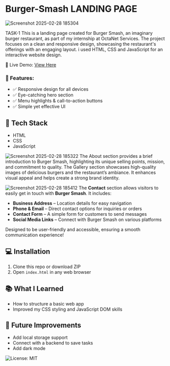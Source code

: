 # **Burger-Smash LANDING PAGE**

![Screenshot 2025-02-28 185304](https://github.com/user-attachments/assets/3f4bbbe9-f3b9-4d5e-b868-7d06bbaefc9b)

TASK-1 
This is a landing page created for Burger Smash, an imaginary burger restaurant, as part of my internship at OctaNet Services. The project focuses on a clean and responsive design, showcasing the restaurant's offerings with an engaging layout. i used HTML, CSS and JavaScript for an interactive website design.

🚀 Live Demo: [View Here](https://habibakhan1.github.io/OCTANET_FEBRUARY-/)

### 🔹 Features:  
- ✅ Responsive design for all devices  
- ✅ Eye-catching hero section  
- ✅ Menu highlights & call-to-action buttons  
- ✅ Simple yet effective UI  

## 🔧 Tech Stack
- HTML
- CSS
- JavaScript


![Screenshot 2025-02-28 185322](https://github.com/user-attachments/assets/95da04e2-9f62-4d52-bedd-af8d5a9c228a)
The About section provides a brief introduction to Burger Smash, highlighting its unique selling points, mission, and commitment to quality. 
The Gallery section showcases high-quality images of delicious burgers and the restaurant’s ambiance. It enhances visual appeal and helps create a strong brand identity.


![Screenshot 2025-02-28 185412](https://github.com/user-attachments/assets/f951823d-a7c6-4d44-8b6e-946d62838ece)
The **Contact** section allows visitors to easily get in touch with **Burger Smash**. It includes:  

- **Business Address** – Location details for easy navigation  
- **Phone & Email** – Direct contact options for inquiries or orders  
- **Contact Form** – A simple form for customers to send messages  
- **Social Media Links** – Connect with Burger Smash on various platforms  

Designed to be user-friendly and accessible, ensuring a smooth communication experience!

## 💻 Installation
1. Clone this repo or download ZIP
2. Open `index.html` in any web browser

## 📚 What I Learned
- How to structure a basic web app
- Improved my CSS styling and JavaScript DOM skills

## 🚀 Future Improvements
- Add local storage support
- Connect with a backend to save tasks
- Add dark mode

![License: MIT](https://img.shields.io/badge/License-MIT-yellow.svg)
